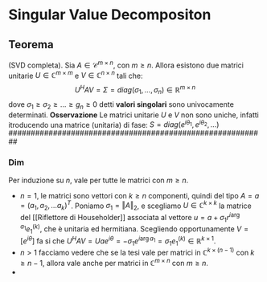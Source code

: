 # Singular Value Decompositon

## Teorema
(SVD completa). Sia $A \in \mathcal{C}^{m\times n}$, con $m \geq n$. Allora esistono due matrici unitarie $U \in \mathbb{C}^{m\times m}$ e $V \in \mathbb{C}^{n\times n}$ tali che:
$$
U^H A V = \Sigma = diag(\sigma_1,\dots,\sigma_n) \in \mathbb{R}^{m\times n}
$$
dove $\sigma_1 \geq \sigma_2 \geq \dots \geq g_n \geq 0$  detti **valori singolari** sono univocamente determinati.
**Osservazione** Le matrici unitarie $U$ e $V$ non sono uniche, infatti itroducendo una matrice (unitaria) di fase: $S = diag(e^{i\theta_1},e^{i\theta_2},\dots)$ ##########################################################

### Dim 
Per induzione su $n$, vale per tutte le matrici con $m\geq n$.
- $n=1$, le matrici sono vettori con $k\geq n$ componenti, quindi del tipo $A = a = (a_1,a_2,\dots a_k)^T$. 
Poniamo $\sigma_1 = \Vert A \Vert_2$, e scegliamo $U \in \mathbb{C}^{k\times k}$ la matrice del [[Riflettore di Householder]] associata al vettore $u = a + \sigma_1 r^{i \arg{a_1}} e_1^{(k)}$, che è unitaria ed hermitiana. Scegliendo opportunamente $V = [e^{i\theta}]$ fa si che $U^H A V = Uae^{i\theta} = -\sigma_1 e^{i \arg{a_1}} = \sigma_1 e_1^{(k)} \in \mathbb{R}^{k\times 1}$.
- $n > 1$ facciamo vedere che se la tesi vale per matrici in $\mathbb{C}^{k\times (n-1)}$ con $k \geq n-1$, allora vale anche per matrici in $\mathbb{C}^{m\times n}$ con $m\geq n$.
- 

